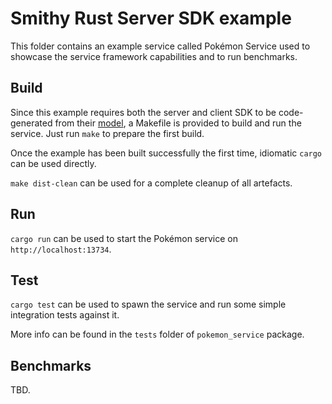 # Smithy Rust Server SDK example

This folder contains an example service called Pokémon Service used to showcase the service framework capabilities and to run benchmarks.

## Build

Since this example requires both the server and client SDK to be code-generated from their [model](/codegen-server-test/model/pokemon.smithy), a Makefile is provided to build and run the service. Just run `make` to prepare the first build.

Once the example has been built successfully the first time, idiomatic `cargo` can be used directly.

`make dist-clean` can be used for a complete cleanup of all artefacts.

## Run

`cargo run` can be used to start the Pokémon service on `http://localhost:13734`.

## Test

`cargo test` can be used to spawn the service and run some simple integration tests against it.

More info can be found in the `tests` folder of `pokemon_service` package.

## Benchmarks

TBD.
